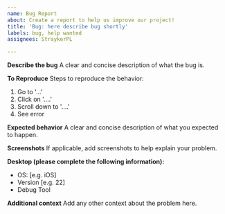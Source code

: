```yaml
---
name: Bug Report
about: Create a report to help us improve our project!
title: 'Bug: here describe bug shortly'
labels: bug, help wanted
assignees: StraykerPL

---
```


**Describe the bug**
A clear and concise description of what the bug is.

**To Reproduce**
Steps to reproduce the behavior:
1. Go to '...'
2. Click on '....'
3. Scroll down to '....'
4. See error

**Expected behavior**
A clear and concise description of what you expected to happen.

**Screenshots**
If applicable, add screenshots to help explain your problem.

**Desktop (please complete the following information):**
 - OS: [e.g. iOS]
 - Version [e.g. 22]
 - Debug Tool

**Additional context**
Add any other context about the problem here.
